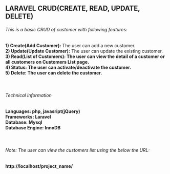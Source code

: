 <h2>LARAVEL CRUD(CREATE, READ, UPDATE, DELETE)</h2>

<h6>This is a basic CRUD of customer with following features:</h6>
<div><b>1) Create(Add Customer):</b> The user can add a new customer.</div>
<div><b>2) Update(Update Customer):</b> The user can update the existing customer.</div>
<div><b><b>3) Read(List of Customers):</b> The user can view the detail of a customer or all customers on Customers List page.</div>
<div><b>4) Status:</b> The user can activate/deactivate the customer.</div>
<div><b>5) Delete:</b> The user can delete the customer.</div>
<div>&nbsp;</div>
<div>&nbsp;</div>
<h6> Technical Information </h6>

<div><b>Languages:</b> php, javasript(jQuery)</div>
<div><b>Frameworks:</b> Laravel</div>
<div><b>Database:</b> Mysql</div>
<div><b>Database Engine:</b> InnoDB</div>
<div>&nbsp;</div>
<div>&nbsp;</div>
<h6>Note: The user can view the customers list using the below the URL:</h6>

http://localhost/project_name/

